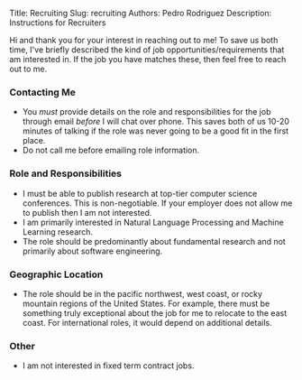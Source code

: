 Title: Recruiting
Slug: recruiting
Authors: Pedro Rodriguez
Description: Instructions for Recruiters

Hi and thank you for your interest in reaching out to me!
To save us both time, I've briefly described the kind of job opportunities/requirements that am interested in.
If the job you have matches these, then feel free to reach out to me.


### Contacting Me

* You *must* provide details on the role and responsibilities for the job through email *before* I will chat over phone. This saves both of us 10-20 minutes of talking if the role was never going to be a good fit in the first place.
* Do not call me before emailing role information.

### Role and Responsibilities

* I must be able to publish research at top-tier computer science conferences. This is non-negotiable. If your employer does not allow me to publish then I am not interested.
* I am primarily interested in Natural Language Processing and Machine Learning research.
* The role should be predominantly about fundamental research and not primarily about software engineering.

### Geographic Location

* The role should be in the pacific northwest, west coast, or rocky mountain regions of the United States. For example, there must be something truly exceptional about the job for me to relocate to the east coast. For international roles, it would depend on additional details.

### Other

* I am not interested in fixed term contract jobs.
